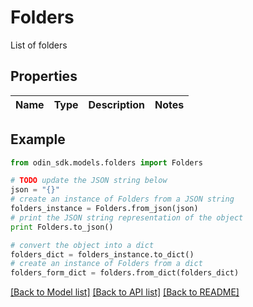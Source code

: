 # Folders

List of folders

## Properties

Name | Type | Description | Notes
------------ | ------------- | ------------- | -------------

## Example

```python
from odin_sdk.models.folders import Folders

# TODO update the JSON string below
json = "{}"
# create an instance of Folders from a JSON string
folders_instance = Folders.from_json(json)
# print the JSON string representation of the object
print Folders.to_json()

# convert the object into a dict
folders_dict = folders_instance.to_dict()
# create an instance of Folders from a dict
folders_form_dict = folders.from_dict(folders_dict)
```
[[Back to Model list]](../README.md#documentation-for-models) [[Back to API list]](../README.md#documentation-for-api-endpoints) [[Back to README]](../README.md)


